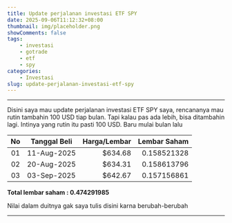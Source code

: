 ```yaml
---
title: Update perjalanan investasi ETF SPY
date: 2025-09-06T11:12:32+08:00
thumbnail: img/placeholder.png
showComments: false
tags:
    - investasi
    - gotrade
    - etf
    - spy
categories:
    - Investasi
slug: update-perjalanan-investasi-etf-spy
---
```


----------

Disini saya mau update perjalanan investasi ETF SPY saya, rencananya mau rutin tambahin 100 USD tiap bulan. Tapi kalau pas ada lebih, bisa ditambahin lagi. Intinya yang rutin itu pasti 100 USD. Baru mulai bulan lalu
<!--more-->
| No    | Tanggal Beli | Harga/Lembar | Lembar Saham |
| :---: | ------------ | -----------: | -----------: |
| 01    | 11-Aug-2025  | $634.68      | 0.158521328  |
| 02    | 20-Aug-2025  | $634.31      | 0.158613796  |
| 03    | 03-Sep-2025  | $642.67      | 0.157156861  |

**Total lembar saham    : 0.474291985**

Nilai dalam duitnya gak saya tulis disini karna berubah-berubah

----------